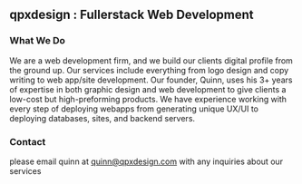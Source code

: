 ## qpxdesign : Fullerstack Web Development

### What We Do

We are a web development firm, and we build our clients digital profile from the ground up. Our services include everything from logo design and copy writing to web app/site development. Our founder, Quinn, uses his 3+ years of expertise in both graphic design and web development to give clients a low-cost but high-preforming products. We have experience working with every step of deploying webapps from generating unique UX/UI to deploying databases, sites, and backend servers.

### Contact

please email quinn at quinn@qpxdesign.com with any inquiries about our services
